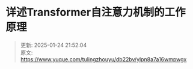 # 详述Transformer自注意力机制的工作原理



> 更新: 2025-01-24 21:52:04  
> 原文: <https://www.yuque.com/tulingzhouyu/db22bv/ylpn8a7a16wmpwgx>